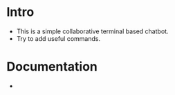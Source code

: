 # Intro
 - This is a simple collaborative terminal based chatbot.
 - Try to add useful commands.

# Documentation
 - 